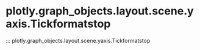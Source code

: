 # plotly.graph_objects.layout.scene.yaxis.Tickformatstop

::: plotly.graph_objects.layout.scene.yaxis.Tickformatstop
